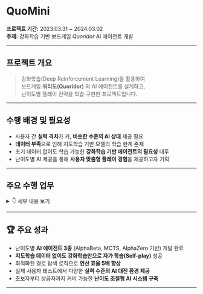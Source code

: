 # QuoMini

**프로젝트 기간:** 2023.03.31 ~ 2024.03.02  
**주제:** 강화학습 기반 보드게임 *Quoridor* AI 에이전트 개발

---

## 프로젝트 개요

> 강화학습(Deep Reinforcement Learning)을 활용하여  
> 보드게임 **쿼리도(Quoridor)** 의 AI 에이전트를 설계하고,  
> 난이도별 플레이 전략을 학습·구현한 프로젝트입니다.

---

## 수행 배경 및 필요성

- 사용자 간 **실력 격차**가 커, **비슷한 수준의 AI 상대** 제공 필요
- **데이터 부족**으로 인해 지도학습 기반 모델의 학습 한계 존재
- 초기 데이터 없이도 학습 가능한 **강화학습 기반 에이전트의 필요성** 대두
- 난이도별 AI 제공을 통해 **사용자 맞춤형 플레이 경험**을 제공하고자 기획

---

## 주요 수행 업무

<details>
<summary>👇 세부 내용 보기</summary>

### 🟢 저난이도 에이전트
- **알파베타(Alpha-Beta) 탐색 알고리즘** 기반 의사결정 로직 구현

### 🟡 중난이도 에이전트
- **MCTS (Monte Carlo Tree Search)** 기반 확률적 탐색 전략 적용

### 🔴 고난이도 에이전트
- **AlphaZero 구조(DenseNet + MCTS)** 기반 강화학습 모델 설계 및 학습
- 정책 신경망 및 가치 신경망 동시 학습을 통한 고수준 의사결정 수행

### ⚡ 성능 개선
- 내부 **경로 탐색 알고리즘 최적화**
- 불필요한 연산 제거 및 캐싱을 통해 **연산 속도 약 5배 향상**

</details>

---

## 🏆 주요 성과

- 난이도별 **AI 에이전트 3종** (AlphaBeta, MCTS, AlphaZero 기반) 개발 완료  
- **지도학습 데이터 없이도 강화학습만으로 자가 학습(Self-play)** 성공  
- 최적화된 경로 탐색 로직으로 **연산 효율 5배 향상**  
- 실제 사용자 테스트에서 다양한 **실력 수준의 AI 대전 환경 제공**  
- 초보자부터 상급자까지 커버 가능한 **난이도 조절형 AI 시스템 구축**

---
